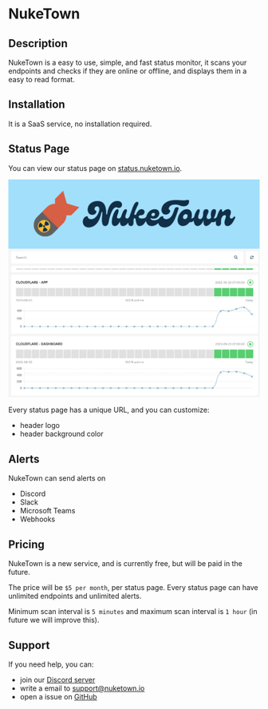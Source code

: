 # NukeTown

## Description

NukeTown is a easy to use, simple, and fast status monitor, it scans your endpoints and checks if they are online or offline, and displays them in a easy to read format.

## Installation

It is a SaaS service, no installation required.

## Status Page

You can view our status page on [status.nuketown.io](https://status.nuketown.io/).

![Status Page](../assets/status.png)

Every status page has a unique URL, and you can customize:

- header logo
- header background color

## Alerts

NukeTown can send alerts on

- Discord
- Slack
- Microsoft Teams
- Webhooks

## Pricing

NukeTown is a new service, and is currently free, but will be paid in the future.

The price will be `$5 per month`, per status page.
Every status page can have unlimited endpoints and unlimited alerts.

Minimum scan interval is `5 minutes` and maximum scan interval is `1 hour` (in future we will improve this).

## Support

If you need help, you can:

- join our [Discord server](https://discord.nuketown.io/)
- write a email to [support@nuketown.io](support@nuketown.io)
- open a issue on [GitHub](https://github.com/nuketown-io/.github/issues/new)
